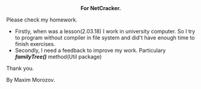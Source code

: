 <center><b>For NetCracker.</b></center>

Please check my homework.
<ul>
<li>Firstly, when was a lesson(2.03.18) I work in university computer. So I try to program without compiler in file system and did't have enough time to finish exercises.</li>
<li>Secondly, I need a feedback to improve my work. Particulary <i><b>familyTree()</b></i> method(Util package)</li>
</ul>

Thank you.

By Maxim Morozov.
